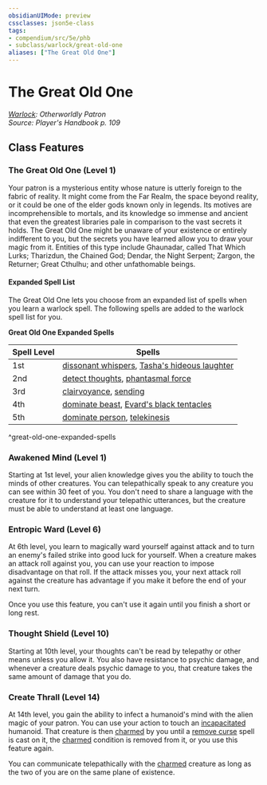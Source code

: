 ```yaml
---
obsidianUIMode: preview
cssclasses: json5e-class
tags:
- compendium/src/5e/phb
- subclass/warlock/great-old-one
aliases: ["The Great Old One"]
---
```

# The Great Old One
*[Warlock](warlock.md): Otherworldly Patron*  
*Source: Player's Handbook p. 109*  


## Class Features

### The Great Old One (Level 1)

Your patron is a mysterious entity whose nature is utterly foreign to the fabric of reality. It might come from the Far Realm, the space beyond reality, or it could be one of the elder gods known only in legends. Its motives are incomprehensible to mortals, and its knowledge so immense and ancient that even the greatest libraries pale in comparison to the vast secrets it holds. The Great Old One might be unaware of your existence or entirely indifferent to you, but the secrets you have learned allow you to draw your magic from it. Entities of this type include Ghaunadar, called That Which Lurks; Tharizdun, the Chained God; Dendar, the Night Serpent; Zargon, the Returner; Great Cthulhu; and other unfathomable beings.

#### Expanded Spell List

The Great Old One lets you choose from an expanded list of spells when you learn a warlock spell. The following spells are added to the warlock spell list for you.

**Great Old One Expanded Spells**

| Spell Level | Spells |
|-------------|--------|
| 1st | [dissonant whispers](/3-Mechanics/CLI/spells/dissonant-whispers.md), [Tasha's hideous laughter](/3-Mechanics/CLI/spells/tashas-hideous-laughter.md) |
| 2nd | [detect thoughts](/3-Mechanics/CLI/spells/detect-thoughts.md), [phantasmal force](/3-Mechanics/CLI/spells/phantasmal-force.md) |
| 3rd | [clairvoyance](/3-Mechanics/CLI/spells/clairvoyance.md), [sending](/3-Mechanics/CLI/spells/sending.md) |
| 4th | [dominate beast](/3-Mechanics/CLI/spells/dominate-beast.md), [Evard's black tentacles](/3-Mechanics/CLI/spells/evards-black-tentacles.md) |
| 5th | [dominate person](/3-Mechanics/CLI/spells/dominate-person.md), [telekinesis](/3-Mechanics/CLI/spells/telekinesis.md) |
^great-old-one-expanded-spells

### Awakened Mind (Level 1)

Starting at 1st level, your alien knowledge gives you the ability to touch the minds of other creatures. You can telepathically speak to any creature you can see within 30 feet of you. You don't need to share a language with the creature for it to understand your telepathic utterances, but the creature must be able to understand at least one language.

### Entropic Ward (Level 6)

At 6th level, you learn to magically ward yourself against attack and to turn an enemy's failed strike into good luck for yourself. When a creature makes an attack roll against you, you can use your reaction to impose disadvantage on that roll. If the attack misses you, your next attack roll against the creature has advantage if you make it before the end of your next turn.

Once you use this feature, you can't use it again until you finish a short or long rest.

### Thought Shield (Level 10)

Starting at 10th level, your thoughts can't be read by telepathy or other means unless you allow it. You also have resistance to psychic damage, and whenever a creature deals psychic damage to you, that creature takes the same amount of damage that you do.

### Create Thrall (Level 14)

At 14th level, you gain the ability to infect a humanoid's mind with the alien magic of your patron. You can use your action to touch an [incapacitated](/3-Mechanics/CLI/rules/conditions.md#incapacitated) humanoid. That creature is then [charmed](/3-Mechanics/CLI/rules/conditions.md#charmed) by you until a [remove curse](/3-Mechanics/CLI/spells/remove-curse.md) spell is cast on it, the [charmed](/3-Mechanics/CLI/rules/conditions.md#charmed) condition is removed from it, or you use this feature again.

You can communicate telepathically with the [charmed](/3-Mechanics/CLI/rules/conditions.md#charmed) creature as long as the two of you are on the same plane of existence.